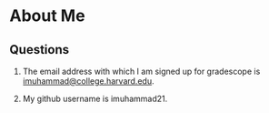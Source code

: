 # About Me

## Questions

1. The email address with which I am signed up for gradescope is imuhammad@college.harvard.edu.

2. My github username is imuhammad21.
